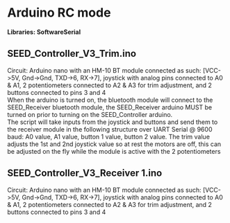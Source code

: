 # Arduino RC mode
 __Libraries: SoftwareSerial__
## SEED_Controller_V3_Trim.ino
Circuit: Arduino nano with an HM-10 BT module connected as such: [VCC->5V, Gnd->Gnd, TXD->6, RX->7], joystick with analog pins connected to A0 & A1, 2 potentiometers connected to A2 & A3 for trim adjustment, and 2 buttons connected to pins 3 and 4
<br/>When the arduino is turned on, the bluetooth module will connect to the SEED_Receiver bluetooth module, the SEED_Receiver arduino MUST be turned on prior to turning on the SEED_Controller arduino. 
<br/>The script will take inputs from the joystick and buttons and send them to the receiver module in the following structure over UART Serial @ 9600 baud: A0 value, A1 value, button 1 value, button 2 value. The trim value adjusts the 1st and 2nd joystick value so at rest the motors are off, this can be adjusted on the fly while the module is active with the 2 potentiometers
## SEED_Controller_V3_Receiver 1.ino
Circuit: Arduino nano with an HM-10 BT module connected as such: [VCC->5V, Gnd->Gnd, TXD->6, RX->7], joystick with analog pins connected to A0 & A1, 2 potentiometers connected to A2 & A3 for trim adjustment, and 2 buttons connected to pins 3 and 4
